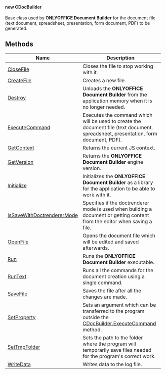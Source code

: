 #### new CDocBuilder

Base class used by **ONLYOFFICE Document Builder** for the document file (text document, spreadsheet, presentation, form document, PDF) to be generated.

## Methods

| Name                                                                                                      | Description                                                                                                                                                               |
| --------------------------------------------------------------------------------------------------------- | ------------------------------------------------------------------------------------------------------------------------------------------------------------------------- |
| [CloseFile](../CDocBuilder/CloseFile/index.md)                                                             | Closes the file to stop working with it.                                                                                                                                  |
| [CreateFile](../CDocBuilder/CreateFile/index.md)                                                           | Creates a new file.                                                                                                                                                       |
| [Destroy](../CDocBuilder/Destroy/index.md)                                                                 | Unloads the **ONLYOFFICE Document Builder** from the application memory when it is no longer needed.                                                                      |
| [ExecuteCommand](../CDocBuilder/ExecuteCommand/index.md)                                                   | Executes the command which will be used to create the document file (text document, spreadsheet, presentation, form document, PDF).                                       |
| [GetContext](../CDocBuilder/GetContext/index.md)                                                           | Returns the current JS context.                                                                                                                                           |
| [GetVersion](../CDocBuilder/GetVersion/index.md)                                                           | Returns the **ONLYOFFICE Document Builder** engine version.                                                                                                               |
| [Initialize](../CDocBuilder/Initialize/index.md)                                                           | Initializes the **ONLYOFFICE Document Builder** as a library for the application to be able to work with it.                                                              |
| [IsSaveWithDoctrendererMode](../CDocBuilder/IsSaveWithDoctrendererMode/index.md)                           | Specifies if the doctrenderer mode is used when building a document or getting content from the editor when saving a file.                                                |
| [OpenFile](../CDocBuilder/OpenFile/index.md)                                                               | Opens the document file which will be edited and saved afterwards.                                                                                                        |
| [Run](../CDocBuilder/Run/index.md)                                                                         | Runs the **ONLYOFFICE Document Builder** executable.                                                                                                                      |
| [RunText](../CDocBuilder/RunText/index.md)                                                                 | Runs all the commands for the document creation using a single command.                                                                                                   |
| [SaveFile](../CDocBuilder/SaveFile/index.md)                                                               | Saves the file after all the changes are made.                                                                                                                            |
| [SetProperty](../CDocBuilder/SetProperty/index.md)                                                         | Sets an argument which can be transferred to the program outside the [CDocBuilder.ExecuteCommand](../CDocBuilder/ExecuteCommand/index.md) method.                         |
| [SetTmpFolder](../CDocBuilder/SetTmpFolder/index.md)                                                       | Sets the path to the folder where the program will temporarily save files needed for the program's correct work.                                                          |
| [WriteData](../CDocBuilder/WriteData/index.md)                                                             | Writes data to the log file.                                                                                                                                              |
